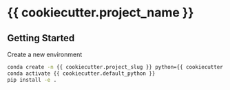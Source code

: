 # {{ cookiecutter.project_name }}

## Getting Started

Create a new environment
```bash
conda create -n {{ cookiecutter.project_slug }} python={{ cookiecutter.default_python }}
conda activate {{ cookiecutter.default_python }}
pip install -e .
```
